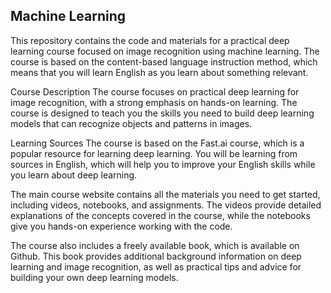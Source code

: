 ## Machine Learning
This repository contains the code and materials for a practical deep learning course focused on image recognition using machine learning. The course is based on the content-based language instruction method, which means that you will learn English as you learn about something relevant.

Course Description
The course focuses on practical deep learning for image recognition, with a strong emphasis on hands-on learning. The course is designed to teach you the skills you need to build deep learning models that can recognize objects and patterns in images.

Learning Sources
The course is based on the Fast.ai course, which is a popular resource for learning deep learning. You will be learning from sources in English, which will help you to improve your English skills while you learn about deep learning.

The main course website contains all the materials you need to get started, including videos, notebooks, and assignments. The videos provide detailed explanations of the concepts covered in the course, while the notebooks give you hands-on experience working with the code.

The course also includes a freely available book, which is available on Github. This book provides additional background information on deep learning and image recognition, as well as practical tips and advice for building your own deep learning models.
